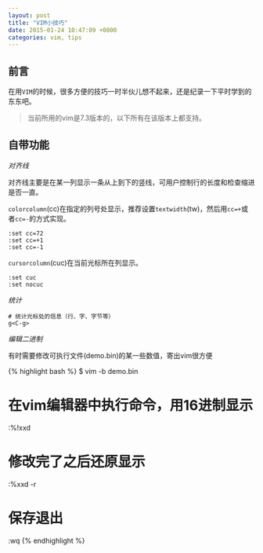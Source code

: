 ```yaml
---
layout: post
title: "VIM小技巧"
date: 2015-01-24 10:47:09 +0800
categories: vim, tips
---
```


## 前言

在用`VIM`的时候，很多方便的技巧一时半伙儿想不起来，还是纪录一下平时学到的东东吧。

> 当前所用的vim是7.3版本的，以下所有在该版本上都支持。

## 自带功能

*对齐线*

对齐线主要是在某一列显示一条从上到下的竖线，可用户控制行的长度和检查缩进是否一直。

`colorcolumn`(cc)在指定的列号处显示，推荐设置`textwidth`(tw)，然后用`cc=+`或者`cc=-`的方式实现。

``` vim
:set cc=72
:set cc=+1
:set cc=-1
```

`cursorcolumn`(cuc)在当前光标所在列显示。

``` vim
:set cuc
:set nocuc
```

*统计*

``` vim 
# 统计光标处的信息（行、字、字节等）
g<C-g>
```

*编辑二进制*

有时需要修改可执行文件(demo.bin)的某一些数值，寄出vim很方便

{% highlight bash %}
$ vim -b demo.bin
# 在vim编辑器中执行命令，用16进制显示
:%!xxd
# 修改完了之后还原显示
:%xxd -r
# 保存退出
:wq
{% endhighlight %}

